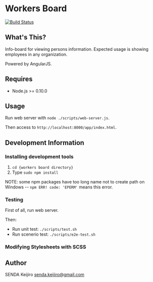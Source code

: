 Workers Board
=============

[![Build Status](https://travis-ci.org/1000k/workers-board.png)](https://travis-ci.org/1000k/workers-board)


What's This?
------------
Info-board for viewing persons information. Expected usage is showing employees in any organization.

Powered by AngularJS.


Requires
--------
- Node.js >= 0.10.0


Usage
-----
Run web server with `node ./scripts/web-server.js`.

Then access to `http://localhost:8000/app/index.html`.


Development Information
-----------------------
### Installing development tools
1. `cd {workers board directory}`
1. Type `sudo npm install`

NOTE: some npm packages have too long name not to create path on Windows -- `npm ERR! code: 'EPERM'` means this error.

### Testing
First of all, run web server.

Then:

- Run unit test: `./scripts/test.sh`
- Run scenerio test: `./scripts/e2e-test.sh`

### Modifying Stylesheets with SCSS



Author
------
SENDA Keijiro <senda.keijiro@gmail.com>
